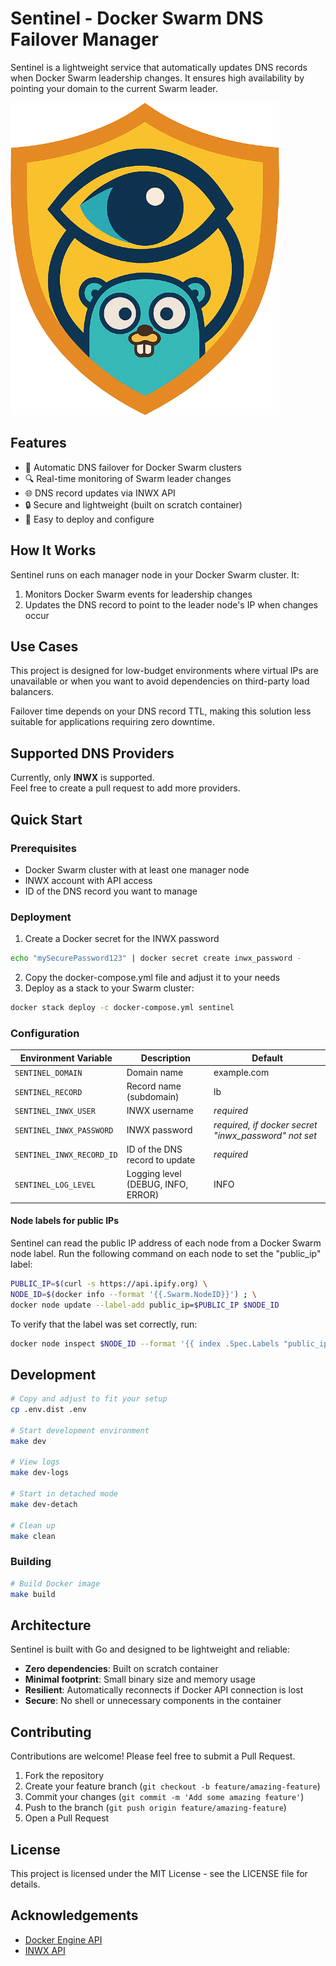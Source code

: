 # Sentinel - Docker Swarm DNS Failover Manager

Sentinel is a lightweight service that automatically updates DNS records when Docker Swarm leadership changes. It ensures high availability by pointing your domain to the current Swarm leader.

![Sentinel Logo](./images/logo.png)

## Features

- 🔄 Automatic DNS failover for Docker Swarm clusters
- 🔍 Real-time monitoring of Swarm leader changes
- 🌐 DNS record updates via INWX API
- 🔒 Secure and lightweight (built on scratch container)
- 🚀 Easy to deploy and configure

## How It Works

Sentinel runs on each manager node in your Docker Swarm cluster. It:

1. Monitors Docker Swarm events for leadership changes
2. Updates the DNS record to point to the leader node's IP when changes occur

## Use Cases

This project is designed for low-budget environments where virtual IPs are unavailable or when you want to avoid dependencies on third-party load balancers.

Failover time depends on your DNS record TTL, making this solution less suitable for applications requiring zero downtime.

## Supported DNS Providers

Currently, only **INWX** is supported.  
Feel free to create a pull request to add more providers.

## Quick Start

### Prerequisites

- Docker Swarm cluster with at least one manager node
- INWX account with API access
- ID of the DNS record you want to manage

### Deployment

1. Create a Docker secret for the INWX password
```bash
echo "mySecurePassword123" | docker secret create inwx_password -
```
2. Copy the docker-compose.yml file and adjust it to your needs
3. Deploy as a stack to your Swarm cluster:

```bash
docker stack deploy -c docker-compose.yml sentinel
```

### Configuration

| Environment Variable      | Description                        | Default                                               |
|---------------------------|------------------------------------|-------------------------------------------------------|
| `SENTINEL_DOMAIN`         | Domain name                        | example.com                                           |
| `SENTINEL_RECORD`         | Record name (subdomain)            | lb                                                    |
| `SENTINEL_INWX_USER`      | INWX username                      | *required*                                            |
| `SENTINEL_INWX_PASSWORD`  | INWX password                      | *required, if docker secret "inwx_password" not set* |
| `SENTINEL_INWX_RECORD_ID` | ID of the DNS record to update     | *required*                                            |
| `SENTINEL_LOG_LEVEL`      | Logging level (DEBUG, INFO, ERROR) | INFO                                                  |

#### Node labels for public IPs
Sentinel can read the public IP address of each node from a Docker Swarm node label.
Run the following command on each node to set the "public_ip" label:

```bash
PUBLIC_IP=$(curl -s https://api.ipify.org) \
NODE_ID=$(docker info --format '{{.Swarm.NodeID}}') ; \
docker node update --label-add public_ip=$PUBLIC_IP $NODE_ID
```
To verify that the label was set correctly, run:
```bash
docker node inspect $NODE_ID --format '{{ index .Spec.Labels "public_ip" }}'
```
## Development

```bash
# Copy and adjust to fit your setup
cp .env.dist .env

# Start development environment
make dev

# View logs
make dev-logs

# Start in detached mode
make dev-detach

# Clean up
make clean
```

### Building

```bash
# Build Docker image
make build
```
## Architecture

Sentinel is built with Go and designed to be lightweight and reliable:

- **Zero dependencies**: Built on scratch container
- **Minimal footprint**: Small binary size and memory usage
- **Resilient**: Automatically reconnects if Docker API connection is lost
- **Secure**: No shell or unnecessary components in the container

## Contributing

Contributions are welcome! Please feel free to submit a Pull Request.

1. Fork the repository
2. Create your feature branch (`git checkout -b feature/amazing-feature`)
3. Commit your changes (`git commit -m 'Add some amazing feature'`)
4. Push to the branch (`git push origin feature/amazing-feature`)
5. Open a Pull Request

## License

This project is licensed under the MIT License - see the LICENSE file for details.

## Acknowledgements

- [Docker Engine API](https://docs.docker.com/engine/api/)
- [INWX API](https://www.inwx.com/en/help/apidoc)